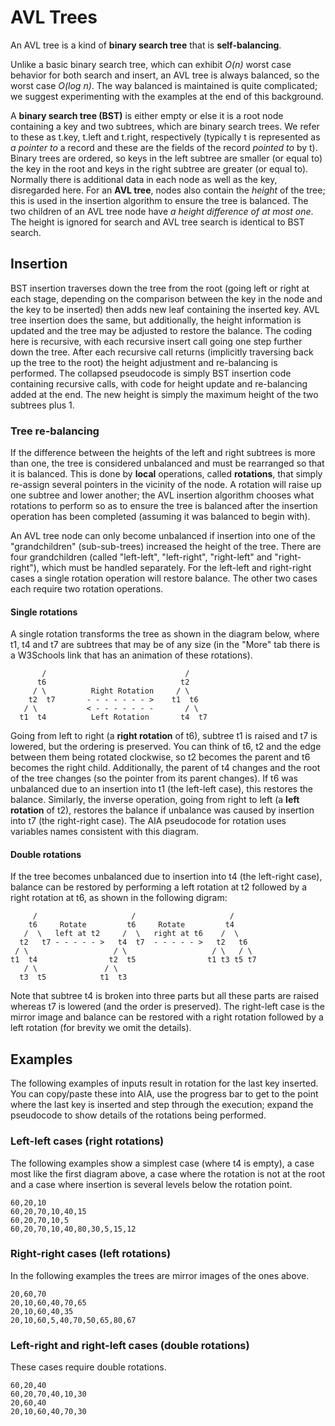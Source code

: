 # AVL Trees

An AVL tree is a kind of **binary search tree** that is
**self-balancing**.

Unlike a basic binary search tree, which can exhibit *O(n)* worst case
behavior for both search and insert, an AVL tree is always balanced, so
the worst case *O(log n)*. The way balanced is maintained is quite
complicated; we suggest experimenting with the examples at the end of
this background.

A **binary search tree (BST)** is either empty or else it is a root
node containing a key and two subtrees, which are binary search trees.
We refer to these as t.key, t.left and t.right, respectively (typically
t is represented as *a pointer to* a record and these are the fields
of the record *pointed to* by t).
Binary trees are ordered, so keys in the left subtree are smaller (or
equal to) the key in the root and keys in the right subtree are greater
(or equal to).  Normally there is additional data in each node as well
as the key, disregarded here.  For an **AVL tree**, nodes also contain
the *height* of the tree; this is used in the insertion algorithm to
ensure the tree is balanced. The two children of an AVL tree node have
*a height difference of at most one*. The height is ignored for search
and AVL tree search is identical to BST search.

## Insertion

BST insertion traverses down the tree from the root (going left or
right at each stage, depending on the comparison between the key in
the node and the key to be inserted) then adds new leaf containing the
inserted key.  AVL tree insertion does the same, but additionally, the
height information is updated and the tree may be adjusted to restore the
balance.  The coding here is recursive, with each recursive insert call
going one step further down the tree. After each recursive call returns
(implicitly traversing back up the tree to the root) the height adjustment
and re-balancing is performed. The collapsed pseudocode is simply BST
insertion code containing recursive calls, with code for height update
and re-balancing added at the end. The new height is simply the maximum
height of the two subtrees plus 1.

### Tree re-balancing 

If the difference between the heights of the left and right subtrees is
more than one, the tree is considered unbalanced and must be rearranged
so that it is balanced.  This is done by **local** operations, called
**rotations**, that simply re-assign several pointers in the vicinity
of the node.  A rotation will raise up one subtree and lower another;
the AVL insertion algorithm chooses what rotations to perform so as
to ensure the tree is balanced after the insertion operation has been
completed (assuming it was balanced to begin with).

An AVL tree node can only become unbalanced if insertion into one of the
"grandchildren" (sub-sub-trees) increased the height of the tree.  There
are four grandchildren (called "left-left", "left-right", "right-left"
and "right-right"), which must be handled separately.  For the left-left
and right-right cases a single rotation operation will restore balance.
The other two cases each require two rotation operations.

#### Single rotations

A single rotation transforms the tree as shown in the diagram below,
where t1, t4 and t7 are subtrees that may be of any size (in the "More"
tab there is a W3Schools link that has an animation of these
rotations).
```
       /                               /
      t6                              t2
     / \          Right Rotation     / \
    t2  t7       - - - - - - - >    t1  t6
   / \           < - - - - - - -       / \
  t1  t4          Left Rotation       t4  t7
```

Going from left to right (a **right rotation** of t6), subtree t1 is
raised and t7 is lowered, but the ordering is preserved. You can think of
t6, t2 and the edge between them being rotated clockwise, so t2 becomes
the parent and t6 becomes the right child. Additionally, the parent of t4
changes and the root of the tree changes (so the pointer from its parent
changes). If t6 was unbalanced due to an insertion into t1 (the left-left
case), this restores the balance. Similarly, the inverse operation, going
from right to left (a **left rotation** of t2), restores the balance if
unbalance was caused by insertion into t7 (the right-right case). The AIA
pseudocode for rotation uses variables names consistent with this diagram.

#### Double rotations

If the tree becomes unbalanced due to insertion into t4 (the left-right
case), balance can be restored by performing a left rotation at t2
followed by a right rotation at t6, as shown in the following digram:

```
     /                     /                     /
    t6     Rotate         t6     Rotate         t4
   /  \   left at t2     /  \   right at t6    /  \
  t2   t7 - - - - - >   t4  t7  - - - - - >   t2   t6
 / \                   / \                   / \   / \
t1  t4                t2  t5                t1 t3 t5 t7
   / \               / \
  t3  t5            t1  t3
```

Note that subtree t4 is broken into three parts but all these parts are
raised whereas t7 is lowered (and the order is preserved).  The right-left
case is the mirror image and balance can be restored with a right rotation
followed by a left rotation (for brevity we omit the details).

## Examples

The following examples of inputs result in rotation for the last key
inserted.  You can copy/paste these into AIA, use the progress bar to
get to the point where the last key is inserted and step through the
execution; expand the pseudocode to show details of the rotations being
performed.

### Left-left cases (right rotations)

The following examples show a simplest case (where t4 is empty), a
case most like the first diagram above, a case where the rotation is
not at the root and a case where insertion is several levels below the
rotation point.

```
60,20,10
60,20,70,10,40,15
60,20,70,10,5
60,20,70,10,40,80,30,5,15,12
```

### Right-right cases (left rotations)

In the following examples the trees are mirror images of the ones above.

```
20,60,70
20,10,60,40,70,65
20,10,60,40,35
20,10,60,5,40,70,50,65,80,67
```

### Left-right and right-left cases (double rotations)

These cases require double rotations.

```
60,20,40
60,20,70,40,10,30
20,60,40
20,10,60,40,70,30
```
